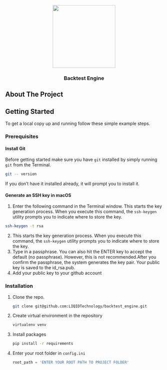 <div align="center"><img src="https://app.liqid.de/build/images/browsers/liqid-logo.png" width="200"></div>
<h3 align="center">Backtest Engine</h3>

<!-- ABOUT THE PROJECT -->
## About The Project



<!-- GETTING STARTED -->
## Getting Started

To get a local copy up and running follow these simple example steps.

### Prerequisites

#### Install Git
Before getting started make sure you have ```git``` installed by simply running ```git``` from the Terminal.
  ```sh
  git -- version
  ```
If you don’t have it installed already, it will prompt you to install it.

#### Generate an SSH key in macOS
1. Enter the following command in the Terminal window. This starts the key generation process. When you execute this command, the ```ssh-keygen``` utility prompts you to indicate where to store the key.
  ```sh
  ssh-keygen -t rsa
  ```
2. This starts the key generation process. When you execute this command, the ```ssh-keygen``` utility prompts you to indicate where to store the key.
3. Type in a passphrase. You can also hit the ENTER key to accept the default (no passphrase). However, this is not recommended.After you confirm the passphrase, the system generates the key pair. Your public key is saved to the id_rsa.pub.
4. Add your public key to your github account

### Installation


1. Clone the repo. 
   ```sh
   git clone git@github.com:LIQIDTechnology/backtest_engine.git
   ```
2. Create virtual environment in the repository 
   ```sh
   virtualenv venv
   ```
3. Install packages
   ```sh
   pip install -r requirements
   ```
4. Enter your root folder in `config.ini`
   ```js
   root_path = 'ENTER YOUR ROOT PATH TO PROJECT FOLDER'
   ```




